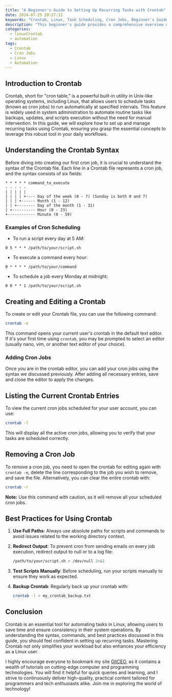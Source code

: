 ```yaml
---
title: "A Beginner's Guide to Setting Up Recurring Tasks with Crontab"
date: 2024-07-25 20:27:12
keywords: "Crontab, Linux, Task Scheduling, Cron Jobs, Beginner's Guide"
description: "This beginner's guide provides a comprehensive overview of setting up recurring tasks using Crontab in Linux. It covers the basics of Crontab, including its syntax, how to create, list and delete cron jobs, and practical examples to help users automate tasks efficiently. Users will also learn important tips and tricks to manage scheduled tasks effectively. With this guide, you will understand the importance of Crontab in Linux system administration and the simplicity it offers in automating various tasks, making it an essential skill for anyone working with Linux systems."
categories:
  - linuxCrontab
  - automation
tags:
  - Crontab
  - Cron Jobs
  - Linux
  - Automation
---
```


## Introduction to Crontab

Crontab, short for "cron table," is a powerful built-in utility in Unix-like operating systems, including Linux, that allows users to schedule tasks (known as cron jobs) to run automatically at specified intervals. This feature is widely used in system administration to automate routine tasks like backups, updates, and scripts execution without the need for manual intervention. In this guide, we will explore how to set up and manage recurring tasks using Crontab, ensuring you grasp the essential concepts to leverage this robust tool in your daily workflows.

<!-- more -->

## Understanding the Crontab Syntax

Before diving into creating our first cron job, it is crucial to understand the syntax of the Crontab file. Each line in a Crontab file represents a cron job, and the syntax consists of six fields:

```
* * * * * command_to_execute
- - - - -
| | | | |
| | | | +---- Day of the week (0 - 7) (Sunday is both 0 and 7)
| | | +------ Month (1 - 12)
| | +-------- Day of the month (1 - 31)
| +---------- Hour (0 - 23)
+------------ Minute (0 - 59)
```

### Examples of Cron Scheduling

- To run a script every day at 5 AM:
```
0 5 * * * /path/to/your/script.sh
```

- To execute a command every hour:
```
0 * * * * /path/to/your/command
```

- To schedule a job every Monday at midnight:
```
0 0 * * 1 /path/to/your/script.sh
```

## Creating and Editing a Crontab

To create or edit your Crontab file, you can use the following command:

```bash
crontab -e
```

This command opens your current user's crontab in the default text editor. If it's your first time using `crontab`, you may be prompted to select an editor (usually nano, vim, or another text editor of your choice).

### Adding Cron Jobs

Once you are in the crontab editor, you can add your cron jobs using the syntax we discussed previously. After adding all necessary entries, save and close the editor to apply the changes.

## Listing the Current Crontab Entries

To view the current cron jobs scheduled for your user account, you can use:

```bash
crontab -l
```

This will display all the active cron jobs, allowing you to verify that your tasks are scheduled correctly.

## Removing a Cron Job

To remove a cron job, you need to open the crontab for editing again with `crontab -e`, delete the line corresponding to the job you wish to remove, and save the file. Alternatively, you can clear the entire crontab with:

```bash
crontab -r
```

**Note:** Use this command with caution, as it will remove all your scheduled cron jobs.

## Best Practices for Using Crontab

1. **Use Full Paths**: Always use absolute paths for scripts and commands to avoid issues related to the working directory context.
   
2. **Redirect Output**: To prevent cron from sending emails on every job execution, redirect output to null or to a log file:
   ```bash
   /path/to/your/script.sh > /dev/null 2>&1
   ```
   
3. **Test Scripts Manually**: Before scheduling, run your scripts manually to ensure they work as expected.

4. **Backup Crontab**: Regularly back up your crontab with:
   ```bash
   crontab -l > my_crontab_backup.txt
   ```

## Conclusion  

Crontab is an essential tool for automating tasks in Linux, allowing users to save time and ensure consistency in their system operations. By understanding the syntax, commands, and best practices discussed in this guide, you should feel confident in setting up recurring tasks. Mastering Crontab not only simplifies your workload but also enhances your efficiency as a Linux user.

I highly encourage everyone to bookmark my site [GitCEO](https://gitceo.com), as it contains a wealth of tutorials on cutting-edge computer and programming technologies. You will find it helpful for quick queries and learning, and I strive to continuously deliver high-quality, practical content tailored for programmers and tech enthusiasts alike. Join me in exploring the world of technology!